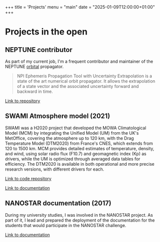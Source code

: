 +++
title = 'Projects'
menu = "main"
date = "2025-01-09T12:00:00+01:00"
+++

# Projects in the open

## NEPTUNE contributor

As part of my current job, I'm a frequent contributor and maintainer of the NEPTUNE [orbital](https://en.wikipedia.org/wiki/Orbital_state_vectors) propagator.

> NPI Ephemeris Propagation Tool with Uncertainty Extrapolation is a state of the art numerical orbit propagator. It allows the extrapolation of a state vector and the associated uncertainty forward and backward in time.

[Link to repository](https://github.com/Space-Systems/neptune)

## SWAMI Atmosphere model (2021)

SWAMI was a H2020 project that developed the MOWA Climatological Model (MCM) by integrating the Unified Model (UM) from the UK's MetOffice, covering the atmosphere up to 120 km, with the Drag Temperature Model (DTM2020) from France's CNES, which extends from 120 to 1500 km. MCM provides detailed estimates of temperature, density, and wind, using solar radio flux (F10.7) and geomagnetic index (Kp) as drivers, while the UM is optimized through averaged data tables for efficiency. The DTM2020 is available in both operational and more precise research versions, with different drivers for each.

[Link to code repository](https://github.com/swami-h2020-eu/mcm)

[Link to documentation](https://github.com/swami-h2020-eu/mcm)

## NANOSTAR documentation (2017)

During my university studies, I was involved in the NANOSTAR project.
As part of it, I lead and prepared the deployment of the documentation for the students that would participate in the NANOSTAR challenge.

[Link to documentation](https://nanostar-project.gitlab.io/)
